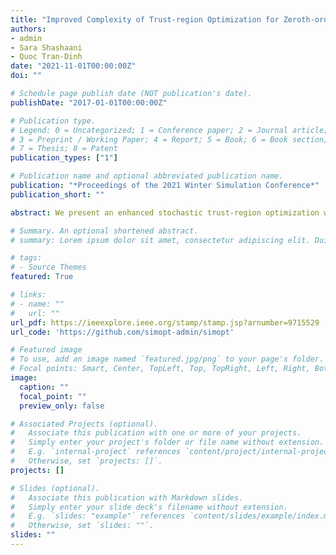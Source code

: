 ```yaml
---
title: "Improved Complexity of Trust-region Optimization for Zeroth-order Stochastic Oracles with Adaptive Sampling"
authors:
- admin
- Sara Shashaani
- Quoc Tran-Dinh
date: "2021-11-01T00:00:00Z"
doi: ""

# Schedule page publish date (NOT publication's date).
publishDate: "2017-01-01T00:00:00Z"

# Publication type.
# Legend: 0 = Uncategorized; 1 = Conference paper; 2 = Journal article;
# 3 = Preprint / Working Paper; 4 = Report; 5 = Book; 6 = Book section;
# 7 = Thesis; 8 = Patent
publication_types: ["1"]

# Publication name and optional abbreviated publication name.
publication: "*Proceedings of the 2021 Winter Simulation Conference*"
publication_short: ""

abstract: We present an enhanced stochastic trust-region optimization with adaptive sampling (ASTRO-DF) in which optimizing an iteratively constructed local model on estimates of objective values with stochastic sample size guides the search. The noticeable feature is that the underdetermined quadratic model with a diagonal Hessian requires fewer function evaluations, which is particularly useful at high dimensions. This paper describes the enhanced algorithm in detail. It gives several theoretical results, including iteration complexity, and renders almost sure convergence guarantees. We report in our numerical experience the finite-time superiority of the enhanced ASTRO-DF over state-of-the-art using the SimOpt library.

# Summary. An optional shortened abstract.
# summary: Lorem ipsum dolor sit amet, consectetur adipiscing elit. Duis posuere tellus ac convallis placerat. Proin tincidunt magna sed ex sollicitudin condimentum.

# tags:
# - Source Themes
featured: True

# links:
# - name: ""
#   url: ""
url_pdf: https://ieeexplore.ieee.org/stamp/stamp.jsp?arnumber=9715529
url_code: 'https://github.com/simopt-admin/simopt'

# Featured image
# To use, add an image named `featured.jpg/png` to your page's folder. 
# Focal points: Smart, Center, TopLeft, Top, TopRight, Left, Right, BottomLeft, Bottom, BottomRight.
image:
  caption: ""
  focal_point: ""
  preview_only: false

# Associated Projects (optional).
#   Associate this publication with one or more of your projects.
#   Simply enter your project's folder or file name without extension.
#   E.g. `internal-project` references `content/project/internal-project/index.md`.
#   Otherwise, set `projects: []`.
projects: []

# Slides (optional).
#   Associate this publication with Markdown slides.
#   Simply enter your slide deck's filename without extension.
#   E.g. `slides: "example"` references `content/slides/example/index.md`.
#   Otherwise, set `slides: ""`.
slides: ""
---
```

